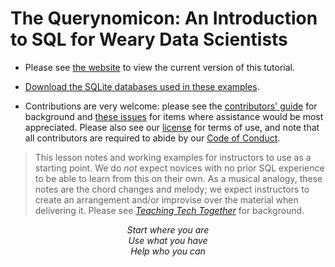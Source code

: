 # The Querynomicon: An Introduction to SQL for Weary Data Scientists

-   Please see [the website][site] to view the current version of this tutorial.

-   [Download the SQLite databases used in these examples][release].

-   Contributions are very welcome:
    please see the [contributors' guide][contribute] for background
    and [these issues][help_wanted] for items where assistance would be most appreciated.
    Please also see our [license][license] for terms of use,
    and note that all contributors are required to abide by our [Code of Conduct][conduct].

> This lesson notes and working examples for instructors to use as a starting point.
> We do *not* expect novices with no prior SQL experience to be able to learn from this on their own.
> As a musical analogy,
> these notes are the chord changes and melody;
> we expect instructors to create an arrangement and/or improvise over the material
> when delivering it.
> Please see [*Teaching Tech Together*][t3] for background.

<div align="center">
  <p>
    <em>
      Start where you are
      <br/>
      Use what you have
      <br/>
      Help who you can
    </em>
  </p>
</div>

[conduct]: https://lessonomicon.github.io/querynomicon/conduct/
[contribute]: https://lessonomicon.github.io/querynomicon/contributing/
[help_wanted]: https://github.com/lessonomicon/querynomicon/issues?q=is%3Aissue+is%3Aopen+label%3Ahelp-wanted
[license]: https://lessonomicon.github.io/querynomicon/license/
[release]: https://github.com/lessonomicon/querynomicon/raw/main/querynomicon.zip
[site]: https://lessonomicon.github.io/querynomicon/
[t3]: https://teachtogether.tech/
